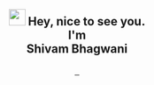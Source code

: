 <div align='center'>
  <h2><img src="https://emojis.slackmojis.com/emojis/images/1531849430/4246/blob-sunglasses.gif?1531849430" width="30"/> Hey, nice to see you.
  <br>I'm <br> Shivam Bhagwani</a></h2>
 </div>

<p align="center">
  <samp>
<a href="https://www.linkedin.com/in/sbhagwani97/">
  <img width="16px" src="https://cdn.jsdelivr.net/npm/simple-icons@v6/icons/linkedin.svg" />
</a>
<a href="https://github.com/sbhagwani97">
  <img width="16px" src="https://cdn.jsdelivr.net/npm/simple-icons@v6/icons/github.svg" />
</a>
  </samp>
  <br>
 </p>
 
